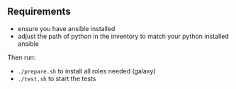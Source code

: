 ## Requirements
- ensure you have ansible installed
- adjust the path of python in the inventory to match your python installed ansible

Then run:
 - ```./prepare.sh``` to install all roles needed (galaxy)
 - ```./test.sh``` to start the tests